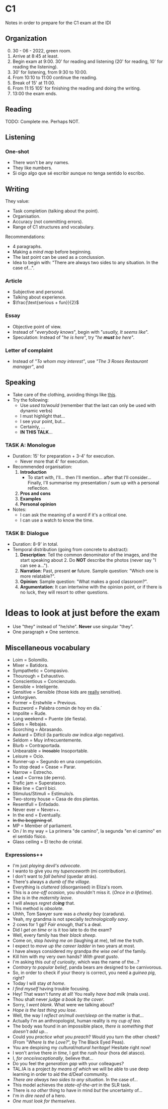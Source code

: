 # C1
Notes in order to prepare for the C1 exam at the IDI

## Organization
0. 30 - 06 - 2022, green room.
1. Arrive at 8:45 at least.
2. Begin exam at 9:00. 30' for reading and listening (20' for reading, 10' for reading the listening).
3. 30' for listening, from 9:30 to 10:00.
4. From 10:10 to 11:00 continue the reading.
5. Break of 15' at 11:00.
6. From 11:15 105' for finishing the reading and doing the writing.
7. 13:00 the exam ends.

## Reading
TODO: Complete me. Perhaps NOT.

## Listening

### One-shot
- There won't be any names.
- They like numbers.
- Si oigo algo que sé escribir aunque no tenga sentido lo escribo.


## Writing
They value:
- Task completion (talking about the point).
- Organisation.
- Accuracy (not committing errors).
- Range of C1 structures and vocabulary.

Recommendations:
- 4 paragraphs.
- Making a *mind map* before beginning.
- The last point can be used as a conclussion.
- Idea to begin with: "There are always two sides to any situation. In the case of...".

### Article
- Subjective and personal.
- Talking about experience.
- $\frac{\text{serious + fun}}{2}$

### Essay
- Objective point of view.
- Instead of "*everybody knows*", begin with "*usually, It seems like*".
- Speculation: Instead of "*he is here*", try "*he **must** be here*".


### Letter of complaint
- Instead of *"To whom may interest"*, use *"The 3 Roses Restaurant manager"*, and 

## Speaking
- Take care of the clothing, avoiding things like [this](https://live.staticflickr.com/23/33353986_b9f7469f5a_w.jpg).
- Try the following:
    - Use *used to/would* (remember that the last can only be used with dynamic verbs)
    - I must highlight that...
    - I see your point, but...
    - Certainly, ...
    - **IN THIS TALK**...

### TASK A: Monologue
* Duration: 15' for preparation + 3-4' for execution.
    - Never more that 4' for execution.
* Recommended organisation:
    1. **Introduction**
        - To start with, I'll... then I'll mention... after that I'll consider... Finally, I'll summarise my presentation / sum up with a personal reflection.
    2. **Pros and cons**
    3. **Examples**
    4. **Personal opinion**
* Notes:
    - I can ask the meaning of a word if it's a critical one.
    - I can use a watch to know the time.

### TASK B: Dialogue
* Duration: 8-9' in total.
* Temporal distribution (going from concrete to abstract):
    1. **Description**: Tell the common denominator of the images, and the start speaking about 2. Do **NOT** describe the photos (never say "I can see a...").
    2. **Narration**: Past, present **or** future. Sample question: "Which one is more relatable?".
    3. **Opinion**: Sample question: "What makes a good classroom?".
    4. **Argumentation**: It can intertwine with the opinion point, or if there is no luck, they will resort to other questions.

# Ideas to look at just before the exam
- Use "they" instead of "he/she". **Never** use singular "they".
- One paragraph $\neq$ One sentence.


## Miscellaneous vocabulary
- Loim = Solomillo.
- Mixer = Batidora.
- Sympathetic = Compasivo.
- Thourough = Exhaustivo.
- Conscientious = Concienzudo.
- Sensible = Inteligente.
- Sensitive = Sensible (those kids are <u>really</u> sensitive).
- Unforgiven.
- Former = Erstwhile = Previous.
- Buzzword = Palabra común de hoy en día.´
- Impolite = Rude.
- Long weekend = Puente (de fiesta).
- Sales = Rebajas.
- Scorching = Abrasando.
- Awkard = Difícil (la partículo *aw* indica algo negativo).
- Seldom = Muy infrecuentemente.
- Blurb = Contraportada.
- Unbearable = ~~Inosable~~ Insoportable.
- Leisure = Ocio.
- Runner-up = Segundo en una competición.
- To stop dead = Cease = Parar.
- Narrow = Estrecho.
- Lead = Correa (de perro).
- Trafic jam = Superatasco.
- Bike line = Carril bici.
- Stimulus/Stimuli = Estímulo/s.
- Two-storey house = Casa de dos plantas.
- Resentfull = Enfadado.
- Never ever = Never++.
- In the end = Eventually.
- ~~In the beggining of~~.
- MP = Member of parliament.
- On / In my way = La primera "de camino", la segunda "en el camino" en el sentido físico.
- Glass ceiling = El techo de cristal.

### Expressions++
- I'm just *playing devil's advocate*.
- I wanto to give you my *tupenceworth* (mi contribution).
- I don't want to *fall behind* (quedar atrás).
- There's always a *dumb of the village*.
- Everything is *cluttered* (disorganised) in Eliza's room. 
- This is a *one-off ocasion*, you shouldn't miss it. (*Once in a lifetime*).
- She is in the *maternity leave*.
- I will always *regret do**ing*** that.
- This method is *obsolete*.
- Uhhh, Tom Sawyer sure was a *cheeky boy* (caradura).
- Yeah, my grandma is not specially *technologically savy*.
- 2 cows for 1 gp? *Fair enough*, that's a deal.
- Did I *get on time* or is it too late to do the exam?
- Well, every family has their *black sheep*.
- Come on, stop *having me on* (laughing at me), tell me the truth.
- I expect to *move up the career ladder* in two years at most.
- I have always considered my grandpa *the wise owl* of the family.
- Kill him with my very own hands? *With great gusto*.
- I'm asking this *out of curiosity*, which was the name of the...?
- *Contrary to popular belief*, panda bears are designed to be carnivorous.
- So, in order to check if your theory is correct, you need a *guinea pig*, right?
- Today I will stay *at home*.
- *I find myself* having trouble focusing.
- Hey! That wasn't funny at all! You really *have bad milk* (mala uva).
- Thou shalt never *judge a book by the cover*.
- Sorry, I *went blank*. What were we talking about?
- *Hope is the last thing you lose*.
- Well, the way I *reflect on/mull over/sleep on* the matter is that...
- Actually I'm an anthropologist, human reality is my *cup of tea*.
- The body was found in an impossible place, *there is something that doesn't add up*...
- Could you *practice what you preach*? Would you turn the other cheek? (From "*Where Is the Love?*", by The Black Eyed Peas).
- You are despising my *cultural/natural heritage*! Hesitate right now!
- I won't arrive there *in time*, I got the *rush hour* (hora del atasco).
- I, *for once/exceptionally*, believe that...
- Do you feel the *generation gap* with your colleagues?
- TAL.IA is a project *by means of which* we will be able to use deep learning in order to aid the d/Deaf community.
- *There are always two sides to any situation*. In the case of...
- This model achieves the *state-of-the-art* in the SLR task.
- There is *no other* thing to have in mind *but* the uncertainty of...
- I'm in *dire need* of a hero.
- *One must look for themselves*.